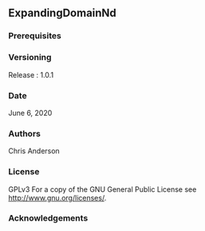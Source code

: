 ## ExpandingDomainNd



### Prerequisites

### Versioning

Release : 1.0.1

### Date 

June 6, 2020 

### Authors

Chris Anderson

### License

GPLv3  For a copy of the GNU General Public License see <http://www.gnu.org/licenses/>.

### Acknowledgements




